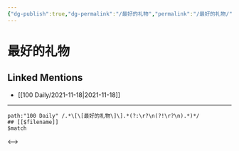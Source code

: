 ```yaml
---
{"dg-publish":true,"dg-permalink":"/最好的礼物","permalink":"/最好的礼物/"}
---
```


# 最好的礼物

## Linked Mentions
- [[100 Daily/2021-11-18\|2021-11-18]]


---

```expander
path:"100 Daily" /.*\[\[最好的礼物\]\].*(?:\r?\n(?!\r?\n).*)*/
## [[$filename]]
$match
```

<-->